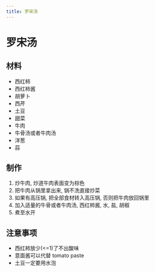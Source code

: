 ```yaml
---
title: 罗宋汤
---
```


# 罗宋汤

## 材料

- 西红柿
- 西红柿酱
- 胡萝卜
- 西芹
- 土豆
- 甜菜
- 牛肉
- 牛骨汤或者牛肉汤
- 洋葱
- 蒜

## 制作

1. 炒牛肉, 炒道牛肉表面变为棕色
2. 把牛肉从锅里拿出来, 锅不洗直接炒菜
3. 如果有高压锅, 把全部食材转入高压锅, 否则把牛肉放回锅里
4. 加入适量的牛骨或者牛肉汤, 西红柿酱, 水, 盐, 胡椒
5. 煮至水开

## 注意事项

- 西红柿放少(<=1)了不出酸味
- 意面酱可以代替 tomato paste
- 土豆一定要用水泡
